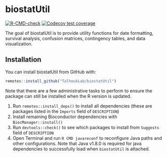 
<!-- README.md is generated from README.Rmd. Please edit that file -->

# biostatUtil

<!-- badges: start -->

[![R-CMD-check](https://github.com/TalhoukLab/biostatUtil/actions/workflows/R-CMD-check.yaml/badge.svg)](https://github.com/TalhoukLab/biostatUtil/actions/workflows/R-CMD-check.yaml)
[![Codecov test
coverage](https://codecov.io/gh/TalhoukLab/biostatUtil/branch/master/graph/badge.svg)](https://app.codecov.io/gh/TalhoukLab/biostatUtil?branch=master)
<!-- badges: end -->

The goal of biostatUtil is to provide utility functions for date
formatting, survival analysis, confusion matrices, contingency tables,
and data visualization.

## Installation

You can install biostatUtil from GitHub with:

``` r
remotes::install_github("TalhoukLab/biostatUtil")
```

Note that there are a few administrative tasks to perform to ensure the
package can still be installed when the R version is updated.

1.  Run `remotes::install_deps()` to install all dependencies (these are
    packages listed in the `Imports` field of `DESCRIPTION`)
2.  Install remaining Bioconductor dependencies with
    `BiocManager::install()`
3.  Run `devtools::check()` to see which packages to install from
    `Suggests` field of `DESCRIPTION`
4.  Open Terminal and run `R CMD javareconf` to reconfigure Java paths
    and other configurations. Note that Java v1.8.0 is required for java
    dependencies to successfully load when `biostatUtil` is attached.
